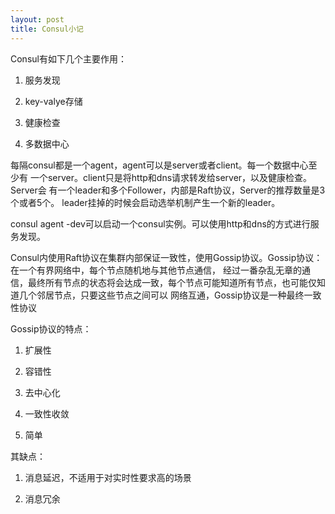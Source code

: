 ```yaml
---
layout: post
title: Consul小记
---
```


Consul有如下几个主要作用：

1. 服务发现

2. key-valye存储

3. 健康检查

4. 多数据中心

每隔consul都是一个agent，agent可以是server或者client。每一个数据中心至少有
一个server。client只是将http和dns请求转发给server，以及健康检查。Server会
有一个leader和多个Follower，内部是Raft协议，Server的推荐数量是3个或者5个。
leader挂掉的时候会启动选举机制产生一个新的leader。


consul agent -dev可以启动一个consul实例。可以使用http和dns的方式进行服务发现。

Consul内使用Raft协议在集群内部保证一致性，使用Gossip协议。Gossip协议：在一个有界网络中，每个节点随机地与其他节点通信，
经过一番杂乱无章的通信，最终所有节点的状态将会达成一致，每个节点可能知道所有节点，也可能仅知道几个邻居节点，只要这些节点之间可以
网络互通，Gossip协议是一种最终一致性协议

Gossip协议的特点：

1. 扩展性

2. 容错性

3. 去中心化

4. 一致性收敛

5. 简单

其缺点：

1. 消息延迟，不适用于对实时性要求高的场景

2. 消息冗余
